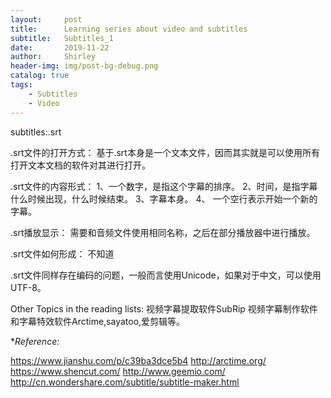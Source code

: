 ```yaml
---
layout:     post
title:      Learning series about video and subtitles
subtitle:   Subtitles_1
date:       2019-11-22
author:     Shirley
header-img: img/post-bg-debug.png
catalog: true
tags:
    - Subtitles
    - Video 
---
```


subtitles:.srt

.srt文件的打开方式：
基于.srt本身是一个文本文件，因而其实就是可以使用所有打开文本文档的软件对其进行打开。

.srt文件的内容形式：
1、一个数字，是指这个字幕的排序。
2、时间，是指字幕什么时候出现，什么时候结束。
3、字幕本身。
4、 一个空行表示开始一个新的字幕。

.srt播放显示：
需要和音频文件使用相同名称，之后在部分播放器中进行播放。

.srt文件如何形成：
不知道

.srt文件同样存在编码的问题，一般而言使用Unicode，如果对于中文，可以使用UTF-8。

Other Topics in the reading lists:
视频字幕提取软件SubRip
视频字幕制作软件和字幕特效软件Arctime,sayatoo,爱剪辑等。

**Reference:*

<https://www.jianshu.com/p/c39ba3dce5b4>
<http://arctime.org/>
<https://www.shencut.com/>
<http://www.geemio.com/>
<http://cn.wondershare.com/subtitle/subtitle-maker.html>